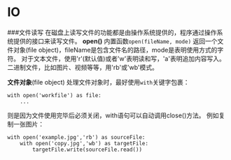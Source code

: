 IO
===
###文件读写
在磁盘上读写文件的功能都是由操作系统提供的，程序通过操作系统提供的接口来读写文件。
**open()**
内置函数`open(fileName, mode)` 返回一个文件对象(file object)，fileName是包含文件名的路径，mode是表明使用方式的字符。
对于文本文件，使用'r'(默认值)或者'w'表明读和写，'a'表明追加内容写入。二进制文件，比如图片、视频等等，用'rb'或'wb'模式。

**文件对象**(file object)
处理文件对象时，最好使用`with`关键字包裹：
```
with open('workfile') as file:
    ...
```
则是因为文件使用完毕后必须关闭，with语句可以自动调用close()方法。
例如复制一张图片：
```
with open('example.jpg','rb') as sourceFile:
    with open('copy.jpg','wb') as targetFile:
        targetFile.write(sourceFile.read())
```






